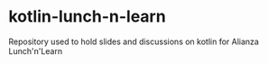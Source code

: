 # kotlin-lunch-n-learn
Repository used to hold slides and discussions on kotlin for Alianza Lunch'n'Learn
